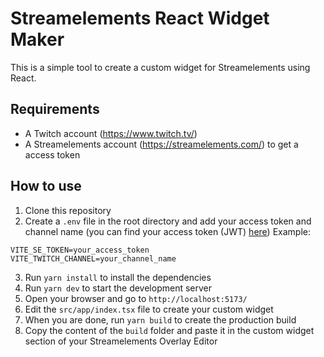 # Streamelements React Widget Maker

This is a simple tool to create a custom widget for Streamelements using React.

## Requirements

- A Twitch account (https://www.twitch.tv/)
- A Streamelements account (https://streamelements.com/) to get a access token

## How to use

1. Clone this repository
2. Create a `.env` file in the root directory and add your access token and channel name (you can find your access token (JWT) [here](https://streamelements.com/dashboard/account/channels))
Example:
```
VITE_SE_TOKEN=your_access_token
VITE_TWITCH_CHANNEL=your_channel_name
```
3. Run `yarn install` to install the dependencies
4. Run `yarn dev` to start the development server
5. Open your browser and go to `http://localhost:5173/`
6. Edit the `src/app/index.tsx` file to create your custom widget
7. When you are done, run `yarn build` to create the production build
8. Copy the content of the `build` folder and paste it in the custom widget section of your Streamelements Overlay Editor

